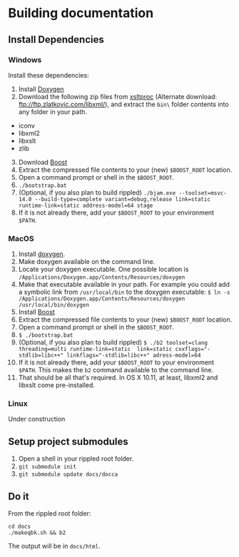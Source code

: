 # Building documentation

## Install Dependencies

### Windows

Install these dependencies:

1. Install [Doxygen](http://www.stack.nl/~dimitri/doxygen/download.html)
2. Download the following zip files from [xsltproc](https://www.zlatkovic.com/pub/libxml/)
  (Alternate download: ftp://ftp.zlatkovic.com/libxml/),
  and extract the `bin\` folder contents into any folder in your path.
  * iconv
  * libxml2
  * libxslt
  * zlib
3. Download [Boost](http://www.boost.org/users/download/)
  1. Extract the compressed file contents to your (new) `$BOOST_ROOT` location.
  2. Open a command prompt or shell in the `$BOOST_ROOT`.
  3. `./bootstrap.bat`
  4. (Optional, if you also plan to build rippled) `./bjam.exe --toolset=msvc-14.0
   --build-type=complete variant=debug,release link=static runtime-link=static
   address-model=64 stage`
  5. If it is not already there, add your `$BOOST_ROOT` to your environment `$PATH`.

### MacOS

1. Install [doxygen](http://www.stack.nl/~dimitri/doxygen/download.html).
2. Make doxygen available on the command line.
  1. Locate your doxygen executable.  One possible location is
     `/Applications/Doxygen.app/Contents/Resources/doxygen`
  2. Make that executable available in your path.  For example you could add a
     symbolic link from `/usr/local/bin` to the doxygen executable:
     `$ ln -s /Applications/Doxygen.app/Contents/Resources/doxygen /usr/local/bin/doxygen`
3. Install [Boost](http://www.boost.org/users/download/)
  1. Extract the compressed file contents to your (new) `$BOOST_ROOT` location.
  2. Open a command prompt or shell in the `$BOOST_ROOT`.
  3. `$ ./bootstrap.bat`
  4. (Optional, if you also plan to build rippled)
      `$ ./b2 toolset=clang threading=multi runtime-link=static  link=static
      cxxflags="-stdlib=libc++" linkflags="-stdlib=libc++" adress-model=64`
  5. If it is not already there, add your `$BOOST_ROOT` to your environment
     `$PATH`.  This makes the `b2` command available to the command line.
4. That should be all that's required.  In OS X 10.11, at least, libxml2 and
   libxslt come pre-installed.

### Linux

Under construction

## Setup project submodules

1. Open a shell in your rippled root folder.
2. `git submodule init`
3. `git submodule update docs/docca`

## Do it

From the rippled root folder:
```
cd docs
./makeqbk.sh && b2
```
The output will be in `docs/html`.

